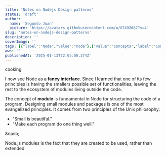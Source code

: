```yaml
---
title: 'Notes on Nodejs Design patterns'
status: 'draft'
author:
  name: 'Segundo Juan'
  picture: 'https://avatars.githubusercontent.com/u/87492687?v=4'
slug: 'notes-on-nodejs-design-patterns'
description: ''
coverImage: ''
tags: [{"label":"Node","value":"node"},{"value":"concepts","label":"Concepts"}]
aws: ''
publishedAt: '2025-01-13T22:05:58.374Z'
---
```


cooking

I now see Node as a  **fancy interface**. Since I learned that one of its few principles is having the smallers possible set of functionalities, leaving the rest to the ecosystem of modules living outside the code.

The concept of **module** is fundamental in Node for structuring the code of a program. Designing small modules and packages is one of the most evangelized principles. It comes from two principles of the Unix philosophy:

- "Small is beautiful."
- "Make each program do one thing well."

&npsb;

Node.js modules is the fact that they are created to be used, rather than extended.